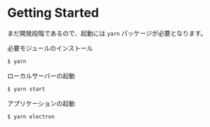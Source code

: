 # Getting Started

まだ開発段階であるので、起動には `yarn` パッケージが必要となります。

必要モジュールのインストール

```sh
$ yarn
```

ローカルサーバーの起動

```sh
$ yarn start
```

アプリケーションの起動

```sh
$ yarn electron
```
